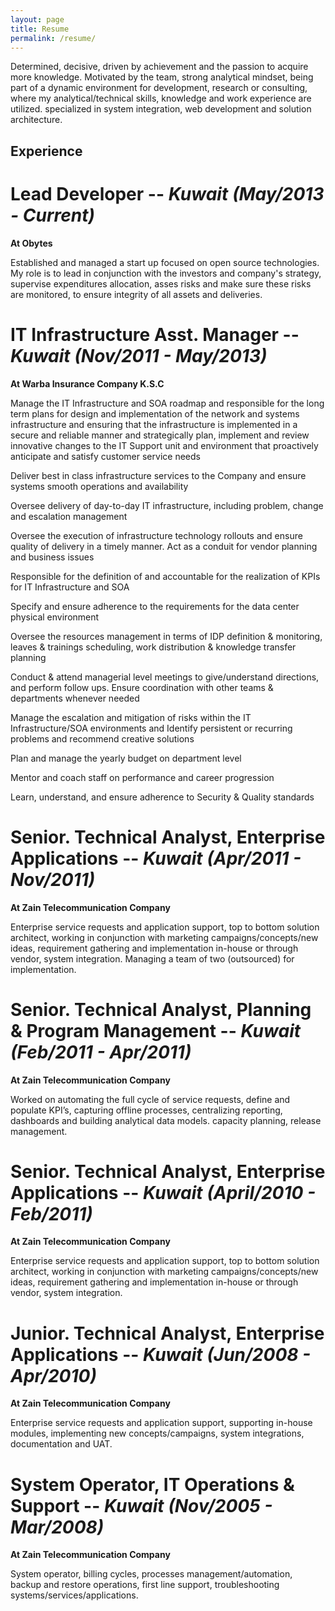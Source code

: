 ```yaml
---
layout: page
title: Resume
permalink: /resume/
---
```



Determined, decisive, driven by achievement and the passion to acquire more knowledge. Motivated by the team, strong analytical mindset,
being part of a dynamic environment for development, research or consulting, where my analytical/technical skills, knowledge and work experience are utilized.
specialized in system integration, web development and solution architecture.

Experience
--

# Lead Developer -- *Kuwait (May/2013 - Current)*

**At Obytes**

Established and managed a start up focused on open source technologies. My role is to lead in conjunction with
the investors and company's strategy, supervise expenditures allocation, asses risks and make sure these risks
are monitored, to ensure integrity of all assets and deliveries.

# IT Infrastructure Asst. Manager -- *Kuwait (Nov/2011 - May/2013)*

**At Warba Insurance Company K.S.C**

Manage the IT Infrastructure and SOA roadmap and responsible for the long term plans for design and
implementation of the network and systems infrastructure and ensuring that the infrastructure is implemented
in a secure and reliable manner and strategically plan, implement and review innovative changes to the IT Support
unit and environment that proactively anticipate and satisfy customer service needs

Deliver best in class infrastructure services to the Company and ensure systems smooth operations and availability

Oversee delivery of day-to-day IT infrastructure, including problem, change and escalation management

Oversee the execution of infrastructure technology rollouts and ensure quality of delivery in a timely manner.
Act as a conduit for vendor planning and business issues

Responsible for the definition of and accountable for the realization of KPIs for IT Infrastructure and SOA

Specify and ensure adherence to the requirements for the data center physical environment

Oversee the resources management in terms of IDP definition & monitoring, leaves & trainings scheduling, work
distribution & knowledge transfer planning

Conduct & attend managerial level meetings to give/understand directions, and perform follow ups. Ensure
coordination with other teams & departments whenever needed

Manage the escalation and mitigation of risks within the IT Infrastructure/SOA environments and Identify
persistent or recurring problems and recommend creative solutions

Plan and manage the yearly budget on department level

Mentor and coach staff on performance and career progression

Learn, understand, and ensure adherence to Security & Quality standards

# Senior. Technical Analyst, Enterprise Applications -- *Kuwait (Apr/2011 - Nov/2011)*

**At Zain Telecommunication Company**

Enterprise service requests and application support, top to bottom solution architect,
working in conjunction with marketing campaigns/concepts/new ideas, requirement gathering and
implementation in-house or through vendor, system integration. Managing a team of two (outsourced) for implementation.

# Senior.  Technical Analyst, Planning & Program Management -- *Kuwait (Feb/2011 - Apr/2011)*

**At Zain Telecommunication Company**

Worked on automating the full cycle of service requests, define and populate KPI’s, capturing offline
processes, centralizing reporting, dashboards and building analytical data models. capacity planning,
release management.

# Senior. Technical Analyst, Enterprise Applications -- *Kuwait (April/2010 - Feb/2011)*

**At Zain Telecommunication Company**

Enterprise service requests and application support, top to bottom solution architect, working in
conjunction with marketing campaigns/concepts/new ideas, requirement gathering and implementation in-house or
through vendor, system integration.

# Junior. Technical Analyst, Enterprise Applications -- *Kuwait (Jun/2008 - Apr/2010)*

**At Zain Telecommunication Company**

Enterprise service requests and application support, supporting in-house modules, implementing new concepts/campaigns,
system integrations, documentation and UAT.

# System Operator, IT Operations & Support -- *Kuwait (Nov/2005 - Mar/2008)*

**At Zain Telecommunication Company**

System operator, billing cycles, processes management/automation, backup and restore operations, first line support,
troubleshooting systems/services/applications.

